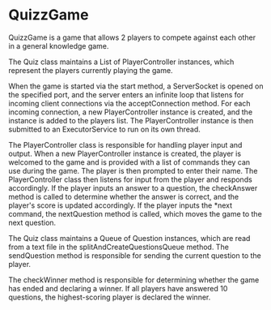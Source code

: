 # QuizzGame
QuizzGame is a game that allows 2 players to compete against each other in a general knowledge game.

The Quiz class maintains a List of PlayerController instances, which represent the players currently playing the game.

When the game is started via the start method, a ServerSocket is opened on the specified port, and the server enters an infinite loop that listens for incoming client connections via the acceptConnection method. For each incoming connection, a new PlayerController instance is created, and the instance is added to the players list. The PlayerController instance is then submitted to an ExecutorService to run on its own thread.

The PlayerController class is responsible for handling player input and output. When a new PlayerController instance is created, the player is welcomed to the game and is provided with a list of commands they can use during the game. The player is then prompted to enter their name. The PlayerController class then listens for input from the player and responds accordingly. If the player inputs an answer to a question, the checkAnswer method is called to determine whether the answer is correct, and the player's score is updated accordingly. If the player inputs the *next command, the nextQuestion method is called, which moves the game to the next question.

The Quiz class maintains a Queue of Question instances, which are read from a text file in the splitAndCreateQuestionsQueue method. The sendQuestion method is responsible for sending the current question to the player.

The checkWinner method is responsible for determining whether the game has ended and declaring a winner. If all players have answered 10 questions, the highest-scoring player is declared the winner.
